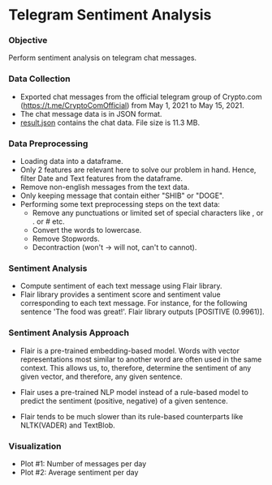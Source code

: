 # Telegram Sentiment Analysis

### Objective
Perform sentiment analysis on telegram chat messages.

### Data Collection
- Exported chat messages from the official telegram group of Crypto.com (https://t.me/CryptoComOfficial) from May 1, 2021 to May 15, 2021.
- The chat message data is in JSON format.
- [result.json](https://github.com/imamitsingh/Telegram-Sentiment-Analysis/blob/main/result.json) contains the chat data. File size is 11.3 MB.

### Data Preprocessing 
- Loading data into a dataframe.
- Only 2 features are relevant here to solve our problem in hand. Hence, filter Date and Text features from the dataframe.
- Remove non-english messages from the text data.
- Only keeping message that contain either "SHIB" or "DOGE".
- Performing some text preprocessing steps on the text data:
	- Remove any punctuations or limited set of special characters like , or . or # etc.
	- Convert the words to lowercase.
	- Remove Stopwords.
	- Decontraction (won't -> will not, can't to cannot).

### Sentiment Analysis
- Compute sentiment of each text message using Flair library.
- Flair library provides a sentiment score and sentiment value corresponding to each text message. For instance, for the following sentence 'The food was great!'. Flair library outputs [POSITIVE (0.9961)].

### Sentiment Analysis Approach

- Flair is a pre-trained embedding-based model. Words with vector representations most similar to another word are often used in the same context. This allows us, to, therefore, determine the sentiment of any given vector, and therefore, any given sentence. 

- Flair uses a pre-trained NLP model instead of a rule-based model to predict the sentiment (positive, negative) of a given sentence.

- Flair tends to be much slower than its rule-based counterparts like NLTK(VADER) and TextBlob.

### Visualization
- Plot #1: Number of messages per day
- Plot #2: Average sentiment per day




